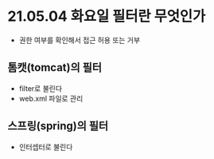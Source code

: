 # 21.05.04 화요일 필터란 무엇인가

- 권한 여부를 확인해서 접근 허용 또는 거부



## 톰캣(tomcat)의 필터

- filter로 불린다
- web.xml 파일로 관리



## 스프링(spring)의 필터

- 인터셉터로 불린다